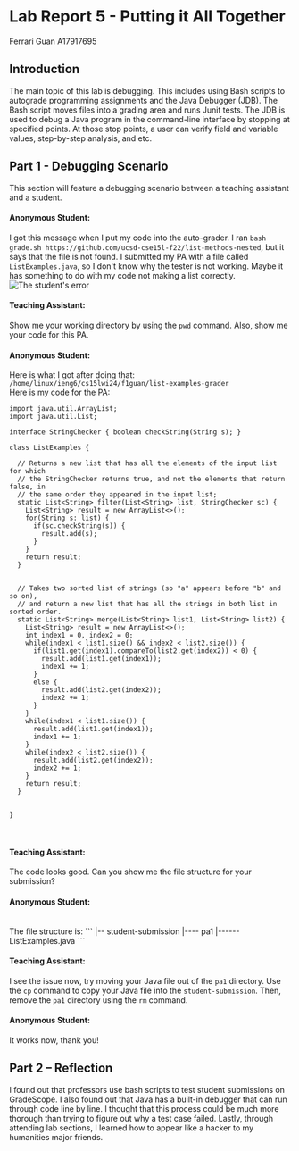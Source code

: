 # Lab Report 5 - Putting it All Together
Ferrari Guan A17917695

## Introduction

The main topic of this lab is debugging. This includes using Bash scripts to autograde programming assignments and the Java Debugger (JDB). The Bash script moves files into a grading area and runs Junit tests. The JDB is used to debug a Java program in the command-line interface by stopping at specified points. At those stop points, a user can verify field and variable values, step-by-step analysis, and etc. 

## Part 1 - Debugging Scenario 

This section will feature a debugging scenario between a teaching assistant and a student. 
<br />
#### Anonymous Student:
I got this message when I put my code into the auto-grader. I ran ```bash grade.sh https://github.com/ucsd-cse15l-f22/list-methods-nested```, but it says that the file is not found. I submitted my PA with a file called ```ListExamples.java```, so I don't know why the tester is not working. Maybe it has something to do with my code not making a list correctly. 
<br />
![The student's error](https://b2bomber2.github.io/cse15l-lab-reports/Photos/lab5-1.png) <br />

#### Teaching Assistant:
Show me your working directory by using the ```pwd``` command. Also, show me your code for this PA. 
<br />

#### Anonymous Student: 
Here is what I got after doing that:
```/home/linux/ieng6/cs15lwi24/f1guan/list-examples-grader``` <br />
Here is my code for the PA: <br />
```
import java.util.ArrayList;
import java.util.List;

interface StringChecker { boolean checkString(String s); }

class ListExamples {

  // Returns a new list that has all the elements of the input list for which
  // the StringChecker returns true, and not the elements that return false, in
  // the same order they appeared in the input list;
  static List<String> filter(List<String> list, StringChecker sc) {
    List<String> result = new ArrayList<>();
    for(String s: list) {
      if(sc.checkString(s)) {
        result.add(s);
      }
    }
    return result;
  }


  // Takes two sorted list of strings (so "a" appears before "b" and so on),
  // and return a new list that has all the strings in both list in sorted order.
  static List<String> merge(List<String> list1, List<String> list2) {
    List<String> result = new ArrayList<>();
    int index1 = 0, index2 = 0;
    while(index1 < list1.size() && index2 < list2.size()) {
      if(list1.get(index1).compareTo(list2.get(index2)) < 0) {
        result.add(list1.get(index1));
        index1 += 1;
      }
      else {
        result.add(list2.get(index2));
        index2 += 1;
      }
    }
    while(index1 < list1.size()) {
      result.add(list1.get(index1));
      index1 += 1;
    }
    while(index2 < list2.size()) {
      result.add(list2.get(index2));
      index2 += 1;
    }
    return result;
  }


}
```
<br />

#### Teaching Assistant: 
The code looks good. Can you show me the file structure for your submission? 
<br />

#### Anonymous Student: 
<br />
The file structure is: 
```
|-- student-submission
|---- pa1
|------ ListExamples.java
```
<br />

#### Teaching Assistant: 
I see the issue now, try moving your Java file out of the ```pa1``` directory. Use the ```cp``` command to copy your Java file into the ```student-submission```. Then, remove the ```pa1``` directory using the ```rm``` command. 
<br />

#### Anonymous Student: 
It works now, thank you!
<br />

## Part 2 – Reflection 

I found out that professors use bash scripts to test student submissions on GradeScope. I also found out that Java has a built-in debugger that can run through code line by line. I thought that this process could be much more thorough than trying to figure out why a test case failed. Lastly, through attending lab sections, I learned how to appear like a hacker to my humanities major friends. 

